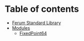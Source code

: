 # Table of contents

* [Ferum Standard Library](README.md)
* [Modules](modules/README.md)
  * [FixedPoint64](modules/fixed\_point\_64.md)
